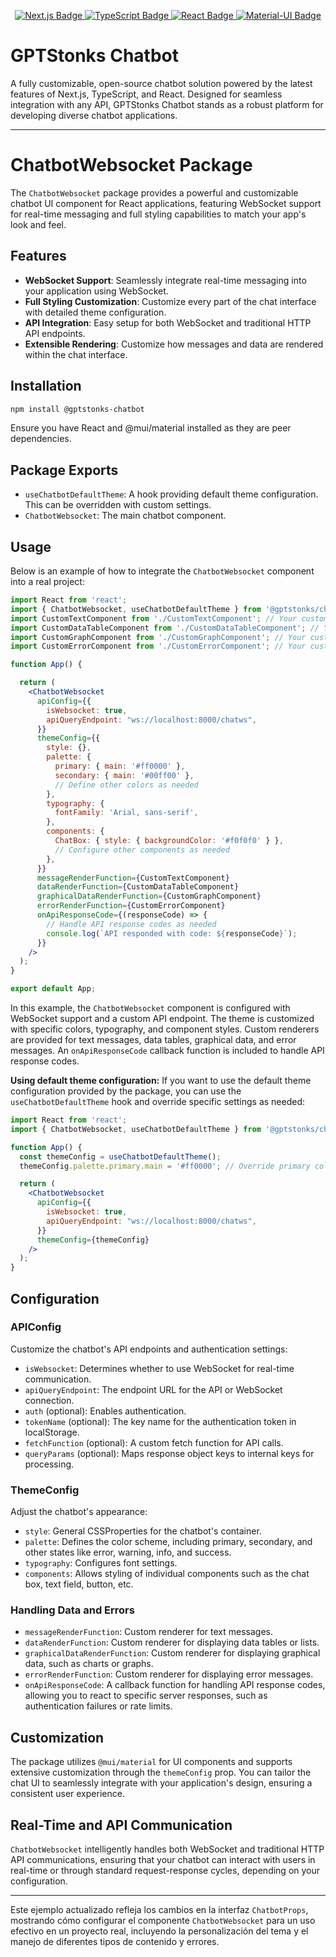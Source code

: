 <p align="center">
  <a href="https://nextjs.org/">
    <img src="https://img.shields.io/badge/Next.js-000000?style=for-the-badge&logo=next.js&logoColor=white" alt="Next.js Badge">
  </a>
  <a href="https://www.typescriptlang.org/">
    <img src="https://img.shields.io/badge/TypeScript-3178C6?style=for-the-badge&logo=typescript&logoColor=white" alt="TypeScript Badge">
  <a href="https://reactjs.org/">
    <img src="https://img.shields.io/badge/React-61DAFB?style=for-the-badge&logo=react&logoColor=white" alt="React Badge">
  </a>
  <a href="https://mui.com/">
    <img src="https://img.shields.io/badge/Material--UI-007FFF?style=for-the-badge&logo=mui&logoColor=white" alt="Material-UI Badge">
  </a>
</p>

# GPTStonks Chatbot

A fully customizable, open-source chatbot solution powered by the latest features of Next.js, TypeScript, and React. Designed for seamless integration with any API, GPTStonks Chatbot stands as a robust platform for developing diverse chatbot applications.

---

# ChatbotWebsocket Package

The `ChatbotWebsocket` package provides a powerful and customizable chatbot UI component for React applications, featuring WebSocket support for real-time messaging and full styling capabilities to match your app's look and feel.

## Features

- **WebSocket Support**: Seamlessly integrate real-time messaging into your application using WebSocket.
- **Full Styling Customization**: Customize every part of the chat interface with detailed theme configuration.
- **API Integration**: Easy setup for both WebSocket and traditional HTTP API endpoints.
- **Extensible Rendering**: Customize how messages and data are rendered within the chat interface.

## Installation

```bash
npm install @gptstonks-chatbot
```

Ensure you have React and @mui/material installed as they are peer dependencies.

## Package Exports

- `useChatbotDefaultTheme`: A hook providing default theme configuration. This can be overridden with custom settings.
- `ChatbotWebsocket`: The main chatbot component.

## Usage

Below is an example of how to integrate the `ChatbotWebsocket` component into a real project:

```jsx
import React from 'react';
import { ChatbotWebsocket, useChatbotDefaultTheme } from '@gptstonks/chatbot';
import CustomTextComponent from './CustomTextComponent'; // Your custom text renderer component
import CustomDataTableComponent from './CustomDataTableComponent'; // Your custom data table renderer
import CustomGraphComponent from './CustomGraphComponent'; // Your custom graphical data renderer
import CustomErrorComponent from './CustomErrorComponent'; // Your custom error renderer

function App() {

  return (
    <ChatbotWebsocket
      apiConfig={{
        isWebsocket: true,
        apiQueryEndpoint: "ws://localhost:8000/chatws",
      }}
      themeConfig={{
        style: {},
        palette: {
          primary: { main: '#ff0000' },
          secondary: { main: '#00ff00' },
          // Define other colors as needed
        },
        typography: {
          fontFamily: 'Arial, sans-serif',
        },
        components: {
          ChatBox: { style: { backgroundColor: '#f0f0f0' } },
          // Configure other components as needed
        },
      }}
      messageRenderFunction={CustomTextComponent}
      dataRenderFunction={CustomDataTableComponent}
      graphicalDataRenderFunction={CustomGraphComponent}
      errorRenderFunction={CustomErrorComponent}
      onApiResponseCode={(responseCode) => {
        // Handle API response codes as needed
        console.log(`API responded with code: ${responseCode}`);
      }}
    />
  );
}

export default App;
```

In this example, the `ChatbotWebsocket` component is configured with WebSocket support and a custom API endpoint. The theme is customized with specific colors, typography, and component styles. Custom renderers are provided for text messages, data tables, graphical data, and error messages. An `onApiResponseCode` callback function is included to handle API response codes.

**Using default theme configuration:** If you want to use the default theme configuration provided by the package, you can use the `useChatbotDefaultTheme` hook and override specific settings as needed:

```jsx
import React from 'react';
import { ChatbotWebsocket, useChatbotDefaultTheme } from '@gptstonks/chatbot';

function App() {
  const themeConfig = useChatbotDefaultTheme();
  themeConfig.palette.primary.main = '#ff0000'; // Override primary color and other settings as needed

  return (
    <ChatbotWebsocket
      apiConfig={{
        isWebsocket: true,
        apiQueryEndpoint: "ws://localhost:8000/chatws",
      }}
      themeConfig={themeConfig}
    />
  );
}
```

## Configuration

### APIConfig

Customize the chatbot's API endpoints and authentication settings:

- `isWebsocket`: Determines whether to use WebSocket for real-time communication.
- `apiQueryEndpoint`: The endpoint URL for the API or WebSocket connection.
- `auth` (optional): Enables authentication.
- `tokenName` (optional): The key name for the authentication token in localStorage.
- `fetchFunction` (optional): A custom fetch function for API calls.
- `queryParams` (optional): Maps response object keys to internal keys for processing.

### ThemeConfig

Adjust the chatbot's appearance:

- `style`: General CSSProperties for the chatbot's container.
- `palette`: Defines the color scheme, including primary, secondary, and other states like error, warning, info, and success.
- `typography`: Configures font settings.
- `components`: Allows styling of individual components such as the chat box, text field, button, etc.

### Handling Data and Errors

- `messageRenderFunction`: Custom renderer for text messages.
- `dataRenderFunction`: Custom renderer for displaying data tables or lists.
- `graphicalDataRenderFunction`: Custom renderer for displaying graphical data, such as charts or graphs.
- `errorRenderFunction`: Custom renderer for displaying error messages.
- `onApiResponseCode`: A callback function for handling API response codes, allowing you to react to specific server responses, such as authentication failures or rate limits.

## Customization

The package utilizes `@mui/material` for UI components and supports extensive customization through the `themeConfig` prop. You can tailor the chat UI to seamlessly integrate with your application's design, ensuring a consistent user experience.

## Real-Time and API Communication

`ChatbotWebsocket` intelligently handles both WebSocket and traditional HTTP API communications, ensuring that your chatbot can interact with users in real-time or through standard request-response cycles, depending on your configuration.

---

Este ejemplo actualizado refleja los cambios en la interfaz `ChatbotProps`, mostrando cómo configurar el componente `ChatbotWebsocket` para un uso efectivo en un proyecto real, incluyendo la personalización del tema y el manejo de diferentes tipos de contenido y errores.
